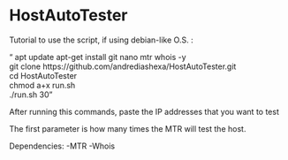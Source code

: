 <h1>HostAutoTester</h1>

Tutorial to use the script, if using debian-like O.S. :

<q>
apt update
apt-get install git nano mtr whois -y <br>
git clone https://github.com/andrediashexa/HostAutoTester.git <br>
cd HostAutoTester <br>
chmod a+x run.sh <br>
./run.sh 30</q>

After running this commands, paste the IP addresses that you want to test

The first parameter is how many times the MTR will test the host.

Dependencies:
-MTR
-Whois
